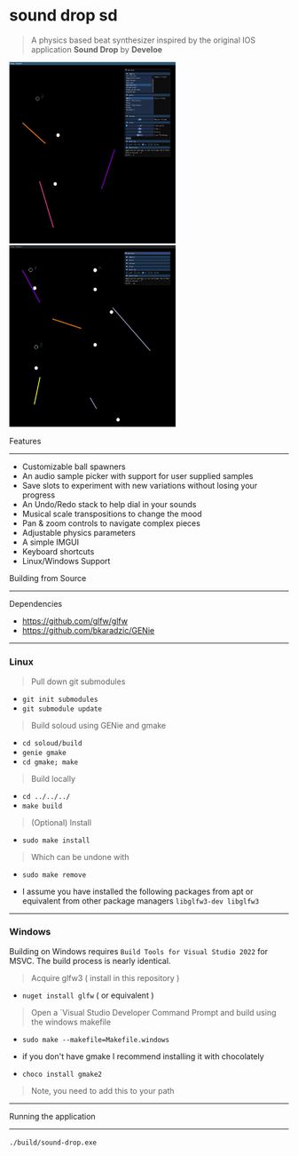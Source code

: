 # sound drop sd

> A physics based beat synthesizer inspired by the original IOS application **Sound Drop** by **Develoe**


[<img src="showcase/snap1.png" width="300" />](showcase/snap1.png)
[<img src="showcase/snap2.png" width="300" />](showcase/snap2.png)

Features

---
- Customizable ball spawners 
- An audio sample picker with support for user supplied samples
- Save slots to experiment with new variations without losing your progress
- An Undo/Redo stack to help dial in your sounds
- Musical scale transpositions to change the mood
- Pan & zoom controls to navigate complex pieces
- Adjustable physics parameters
- A simple IMGUI
- Keyboard shortcuts
- Linux/Windows Support

Building from Source

---

Dependencies

- https://github.com/glfw/glfw
- https://github.com/bkaradzic/GENie

---

### Linux

> Pull down git submodules
- `git init submodules`
- `git submodule update`
> Build soloud using GENie and gmake
- `cd soloud/build`
- `genie gmake`
- `cd gmake; make`
> Build locally
- `cd ../../../`
- `make build`

> (Optional) Install
- `sudo make install`
> Which can be undone with
- `sudo make remove`

* I assume you have installed the following packages from apt or equivalent from other package managers
`libglfw3-dev libglfw3`

---

### Windows

Building on Windows requires `Build Tools for Visual Studio 2022` for MSVC.
The build process is nearly identical.

> Acquire glfw3 ( install in this repository )
- `nuget install glfw` ( or equivalent )
> Open a `Visual Studio Developer Command Prompt and build using the windows makefile
- `sudo make --makefile=Makefile.windows`

* if you don't have gmake I recommend installing it with chocolately
- `choco install gmake2`
> Note, you need to add this to your path

---

Running the application

---

`./build/sound-drop.exe`




